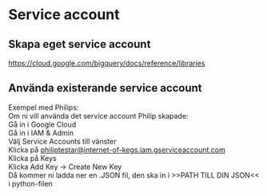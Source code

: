 # Service account

## Skapa eget service account
https://cloud.google.com/bigquery/docs/reference/libraries

## Använda existerande service account
Exempel med Philips:\
Om ni vill använda det service account Philip skapade:\
Gå in i Google Cloud\
Gå in i IAM & Admin\
Välj Service Accounts till vänster\
Klicka på philiptestar@internet-of-kegs.iam.gserviceaccount.com\
Klicka på Keys\
Klicka Add Key -> Create New Key\
Då kommer ni ladda ner en .JSON fil, den ska in i >>PATH TILL DIN JSON<< i python-filen

